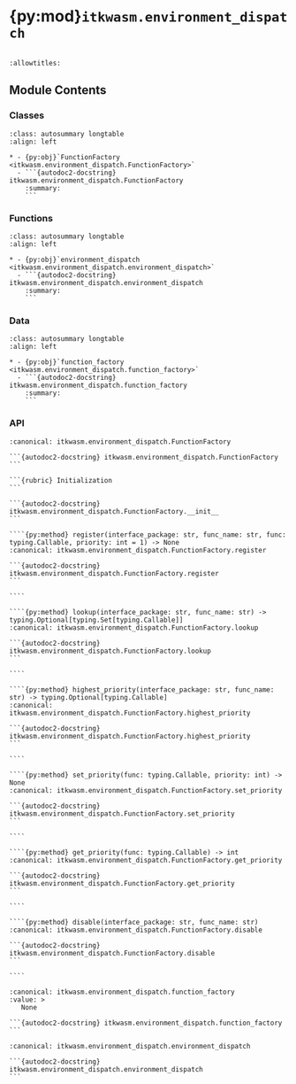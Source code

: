 # {py:mod}`itkwasm.environment_dispatch`

```{py:module} itkwasm.environment_dispatch
```

```{autodoc2-docstring} itkwasm.environment_dispatch
:allowtitles:
```

## Module Contents

### Classes

````{list-table}
:class: autosummary longtable
:align: left

* - {py:obj}`FunctionFactory <itkwasm.environment_dispatch.FunctionFactory>`
  - ```{autodoc2-docstring} itkwasm.environment_dispatch.FunctionFactory
    :summary:
    ```
````

### Functions

````{list-table}
:class: autosummary longtable
:align: left

* - {py:obj}`environment_dispatch <itkwasm.environment_dispatch.environment_dispatch>`
  - ```{autodoc2-docstring} itkwasm.environment_dispatch.environment_dispatch
    :summary:
    ```
````

### Data

````{list-table}
:class: autosummary longtable
:align: left

* - {py:obj}`function_factory <itkwasm.environment_dispatch.function_factory>`
  - ```{autodoc2-docstring} itkwasm.environment_dispatch.function_factory
    :summary:
    ```
````

### API

`````{py:class} FunctionFactory()
:canonical: itkwasm.environment_dispatch.FunctionFactory

```{autodoc2-docstring} itkwasm.environment_dispatch.FunctionFactory
```

```{rubric} Initialization
```

```{autodoc2-docstring} itkwasm.environment_dispatch.FunctionFactory.__init__
```

````{py:method} register(interface_package: str, func_name: str, func: typing.Callable, priority: int = 1) -> None
:canonical: itkwasm.environment_dispatch.FunctionFactory.register

```{autodoc2-docstring} itkwasm.environment_dispatch.FunctionFactory.register
```

````

````{py:method} lookup(interface_package: str, func_name: str) -> typing.Optional[typing.Set[typing.Callable]]
:canonical: itkwasm.environment_dispatch.FunctionFactory.lookup

```{autodoc2-docstring} itkwasm.environment_dispatch.FunctionFactory.lookup
```

````

````{py:method} highest_priority(interface_package: str, func_name: str) -> typing.Optional[typing.Callable]
:canonical: itkwasm.environment_dispatch.FunctionFactory.highest_priority

```{autodoc2-docstring} itkwasm.environment_dispatch.FunctionFactory.highest_priority
```

````

````{py:method} set_priority(func: typing.Callable, priority: int) -> None
:canonical: itkwasm.environment_dispatch.FunctionFactory.set_priority

```{autodoc2-docstring} itkwasm.environment_dispatch.FunctionFactory.set_priority
```

````

````{py:method} get_priority(func: typing.Callable) -> int
:canonical: itkwasm.environment_dispatch.FunctionFactory.get_priority

```{autodoc2-docstring} itkwasm.environment_dispatch.FunctionFactory.get_priority
```

````

````{py:method} disable(interface_package: str, func_name: str)
:canonical: itkwasm.environment_dispatch.FunctionFactory.disable

```{autodoc2-docstring} itkwasm.environment_dispatch.FunctionFactory.disable
```

````

`````

````{py:data} function_factory
:canonical: itkwasm.environment_dispatch.function_factory
:value: >
   None

```{autodoc2-docstring} itkwasm.environment_dispatch.function_factory
```

````

````{py:function} environment_dispatch(interface_package: str, func_name: str) -> typing.Callable
:canonical: itkwasm.environment_dispatch.environment_dispatch

```{autodoc2-docstring} itkwasm.environment_dispatch.environment_dispatch
```
````
